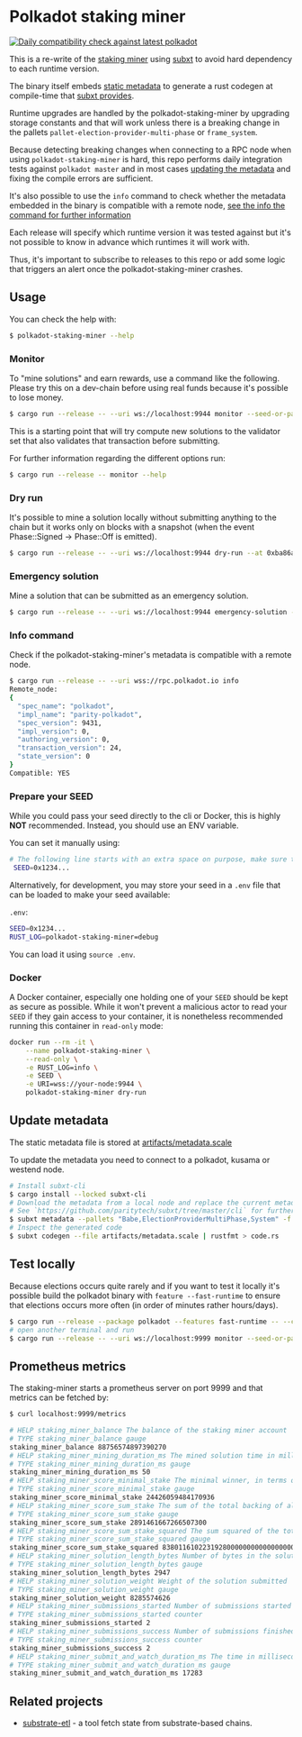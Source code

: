 # Polkadot staking miner

[![Daily compatibility check against latest polkadot](https://github.com/paritytech/polkadot-staking-miner/actions/workflows/nightly.yml/badge.svg)](https://github.com/paritytech/polkadot-staking-miner/actions/workflows/nightly.yml)

This is a re-write of the [staking miner](https://github.com/paritytech/polkadot/tree/master/utils/staking-miner) using [subxt](https://github.com/paritytech/subxt) to avoid hard dependency to each runtime version.

The binary itself embeds [static metadata](./artifacts/metadata.scale) to
generate a rust codegen at compile-time that [subxt provides](https://github.com/paritytech/subxt).

Runtime upgrades are handled by the polkadot-staking-miner by upgrading storage constants
and that will work unless there is a breaking change in the pallets `pallet-election-provider-multi-phase`
or `frame_system`.

Because detecting breaking changes when connecting to a RPC node when using
`polkadot-staking-miner` is hard, this repo performs daily integration tests
against `polkadot master` and in most cases [updating the metadata](#update-metadata)
and fixing the compile errors are sufficient.

It's also possible to use the `info` command to check whether the metadata
embedded in the binary is compatible with a remote node, [see the info the command for further information](#info-command)

Each release will specify which runtime version it was tested against but
it's not possible to know in advance which runtimes it will work with.

Thus, it's important to subscribe to releases to this repo or
add some logic that triggers an alert once the polkadot-staking-miner crashes.

## Usage

You can check the help with:

```bash
$ polkadot-staking-miner --help
```

### Monitor

To "mine solutions" and earn rewards, use a command like the following.
Please try this on a dev-chain before using real funds because it's
possible to lose money.

```bash
$ cargo run --release -- --uri ws://localhost:9944 monitor --seed-or-path //Alice --dry-run seq-phragmen
```

This is a starting point that will try compute new solutions to the
validator set that also validates that transaction before submitting.

For further information regarding the different options run:

```bash
$ cargo run --release -- monitor --help
```

### Dry run

It's possible to mine a solution locally without submitting anything to the
chain but it works only on blocks with a snapshot
(when the event Phase::Signed → Phase::Off is emitted).

```bash
$ cargo run --release -- --uri ws://localhost:9944 dry-run --at 0xba86a0ba663df496743eeb077d004ef86bd767716e0d8cb935ab90d3ae174e85 seq-phragmen
```

### Emergency solution

Mine a solution that can be submitted as an emergency solution.

```bash
$ cargo run --release -- --uri ws://localhost:9944 emergency-solution --at 0xba86a0ba663df496743eeb077d004ef86bd767716e0d8cb935ab90d3ae174e85 seq-phragmen
```

### Info command

Check if the polkadot-staking-miner's metadata is compatible with a remote node.

```bash
$ cargo run --release -- --uri wss://rpc.polkadot.io info
Remote_node:
{
  "spec_name": "polkadot",
  "impl_name": "parity-polkadot",
  "spec_version": 9431,
  "impl_version": 0,
  "authoring_version": 0,
  "transaction_version": 24,
  "state_version": 0
}
Compatible: YES
```

### Prepare your SEED

While you could pass your seed directly to the cli or Docker, this is highly **NOT** recommended. Instead, you should use an ENV variable.

You can set it manually using:
```bash
# The following line starts with an extra space on purpose, make sure to include it:
 SEED=0x1234...
```

Alternatively, for development, you may store your seed in a `.env` file that
can be loaded to make your seed available:

`.env`:
```bash
SEED=0x1234...
RUST_LOG=polkadot-staking-miner=debug
```
You can load it using `source .env`.

### Docker

A Docker container, especially one holding one of your `SEED` should be kept as secure as possible.
While it won't prevent a malicious actor to read your `SEED` if they gain access to your container,
it is nonetheless recommended running this container in `read-only` mode:

```bash
docker run --rm -it \
    --name polkadot-staking-miner \
    --read-only \
    -e RUST_LOG=info \
    -e SEED \
    -e URI=wss://your-node:9944 \
    polkadot-staking-miner dry-run
```

## Update metadata

The static metadata file is stored at [artifacts/metadata.scale](artifacts/metadata.scale)

To update the metadata you need to connect to a polkadot, kusama or westend node.

```bash
# Install subxt-cli
$ cargo install --locked subxt-cli
# Download the metadata from a local node and replace the current metadata
# See `https://github.com/paritytech/subxt/tree/master/cli` for further documentation of the `subxt-cli` tool.
$ subxt metadata --pallets "Babe,ElectionProviderMultiPhase,System" -f bytes > artifacts/metadata.scale
# Inspect the generated code
$ subxt codegen --file artifacts/metadata.scale | rustfmt > code.rs
```

## Test locally

Because elections occurs quite rarely and if you want to test it locally
it's possible build the polkadot binary with `feature --fast-runtime`
to ensure that elections occurs more often (in order of minutes rather hours/days).

```bash
$ cargo run --release --package polkadot --features fast-runtime -- --chain westend-dev --tmp --alice --execution Native -lruntime=debug --offchain-worker=Never --ws-port 9999
# open another terminal and run
$ cargo run --release -- --uri ws://localhost:9999 monitor --seed-or-path //Alice seq-phragmen
```

## Prometheus metrics

The staking-miner starts a prometheus server on port 9999 and that metrics can
be fetched by:

```bash
$ curl localhost:9999/metrics
```


```bash
# HELP staking_miner_balance The balance of the staking miner account
# TYPE staking_miner_balance gauge
staking_miner_balance 88756574897390270
# HELP staking_miner_mining_duration_ms The mined solution time in milliseconds.
# TYPE staking_miner_mining_duration_ms gauge
staking_miner_mining_duration_ms 50
# HELP staking_miner_score_minimal_stake The minimal winner, in terms of total backing stake
# TYPE staking_miner_score_minimal_stake gauge
staking_miner_score_minimal_stake 24426059484170936
# HELP staking_miner_score_sum_stake The sum of the total backing of all winners
# TYPE staking_miner_score_sum_stake gauge
staking_miner_score_sum_stake 2891461667266507300
# HELP staking_miner_score_sum_stake_squared The sum squared of the total backing of all winners, aka. the variance.
# TYPE staking_miner_score_sum_stake_squared gauge
staking_miner_score_sum_stake_squared 83801161022319280000000000000000000
# HELP staking_miner_solution_length_bytes Number of bytes in the solution submitted
# TYPE staking_miner_solution_length_bytes gauge
staking_miner_solution_length_bytes 2947
# HELP staking_miner_solution_weight Weight of the solution submitted
# TYPE staking_miner_solution_weight gauge
staking_miner_solution_weight 8285574626
# HELP staking_miner_submissions_started Number of submissions started
# TYPE staking_miner_submissions_started counter
staking_miner_submissions_started 2
# HELP staking_miner_submissions_success Number of submissions finished successfully
# TYPE staking_miner_submissions_success counter
staking_miner_submissions_success 2
# HELP staking_miner_submit_and_watch_duration_ms The time in milliseconds it took to submit the solution to chain and to be included in block
# TYPE staking_miner_submit_and_watch_duration_ms gauge
staking_miner_submit_and_watch_duration_ms 17283
```

## Related projects

- [substrate-etl](https://github.com/gpestana/substrate-etl) - a tool fetch state from substrate-based chains.
